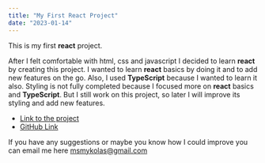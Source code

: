 ```yaml
---
title: "My First React Project"
date: "2023-01-14"
---
```


This is my first **react** project.

After I felt comfortable with html, css and javascript I decided to learn **react** by creating this project. I wanted to learn **react** basics by doing it and to add new features on the go. Also, I used **TypeScript** because I wanted to learn it also. Styling is not fully completed because I focused more on **react** basics and **TypeScript**. But I still work on this project, so later I will improve its styling and add new features.

- [Link to the project](https://react-kazka.vercel.app/)
- [GitHub Link](https://github.com/myka1/react-kazka)

If you have any suggestions or maybe you know how I could improve you can email me here [msmykolas@gmail.com](mailto:msmykolas@gmail.com)
